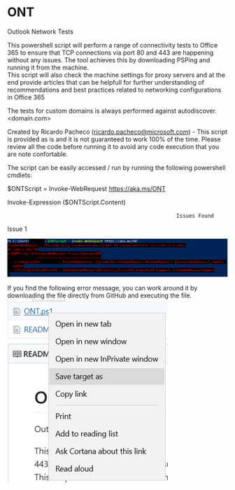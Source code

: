# ONT
Outlook Network Tests

This powershell script will perform a range of connectivity tests to Office 365 to ensure that TCP connections via port 80 and 443 are happening without any issues. The tool achieves this by downloading PSPing and running it from the machine.    
This script will also check the machine settings for proxy servers and at the end provide articles that can be helpfull for further understanding of recommendations and best practices related to networking configurations in Office 365            

The tests for custom domains is always performed against autodiscover.<domain.com>

Created by Ricardo Pacheco (ricardo.pacheco@microsoft.com) - This script is provided as is and it is not guaranteed to work 100% of the time. Please review all the code before running it to avoid any code execution that you are note confortable. 

The script can be easily accessed / run by running the following powershell cmdlets:

$ONTScript = Invoke-WebRequest https://aka.ms/ONT

Invoke-Expression ($ONTScript.Content)


                                                          Issues Found
                                                            

Issue 1

![Issue 1](https://raw.githubusercontent.com/mektospacheco/ONT/master/Images/image.png)


If you find the following error message, you can work around it by downloading the file directly from GitHub and executing the file.
![Issue 1](https://raw.githubusercontent.com/mektospacheco/ONT/master/Images/SaveAs.jpg)
